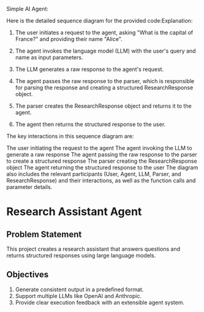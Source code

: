 Simple AI Agent:

Here is the detailed sequence diagram for the provided code:Explanation:

1. The user initiates a request to the agent, asking "What is the capital of France?" and providing their name "Alice".

2. The agent invokes the language model (LLM) with the user's query and name as input parameters.

3. The LLM generates a raw response to the agent's request.

4. The agent passes the raw response to the parser, which is responsible for parsing the response and creating a structured ResearchResponse object.

5. The parser creates the ResearchResponse object and returns it to the agent.

6. The agent then returns the structured response to the user.

The key interactions in this sequence diagram are:

The user initiating the request to the agent
The agent invoking the LLM to generate a raw response
The agent passing the raw response to the parser to create a structured response
The parser creating the ResearchResponse object
The agent returning the structured response to the user
The diagram also includes the relevant participants (User, Agent, LLM, Parser, and ResearchResponse) and their interactions, as well as the function calls and parameter details.

# Research Assistant Agent

## Problem Statement
This project creates a research assistant that answers questions and returns structured responses using large language models.

## Objectives
1. Generate consistent output in a predefined format.
2. Support multiple LLMs like OpenAI and Anthropic.
3. Provide clear execution feedback with an extensible agent system.



